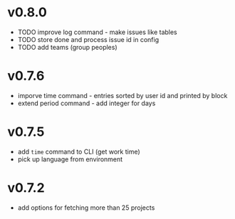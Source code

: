# v0.8.0

 - TODO improve log command - make issues like tables
 - TODO store done and process issue id in config
 - TODO add teams (group peoples)

# v0.7.6

 - imporve time command - entries sorted by user id and printed by block
 - extend period command - add integer for days

# v0.7.5

 - add `time` command to CLI (get work time)
 - pick up language from environment

# v0.7.2

 - add options for fetching more than 25 projects
